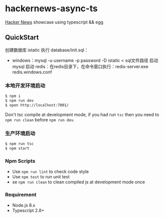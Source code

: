 # hackernews-async-ts

[Hacker News](https://news.ycombinator.com/) showcase using typescript && egg

## QuickStart

创建数据库 istatic
执行 database/init.sql：
- windows：mysql -u username -p password -D istatic < sql文件路径
启动 mysql
启动 redis：在redis目录下，在命令窗口执行：redis-server.exe redis.windows.conf

### 本地开发环境启动

```bash
$ npm i
$ npm run dev
$ open http://localhost:7001/
```

Don't tsc compile at development mode, if you had run `tsc` then you need to `npm run clean` before `npm run dev`.

### 生产环境启动

```bash
$ npm run tsc
$ npm start
```

### Npm Scripts

- Use `npm run lint` to check code style
- Use `npm test` to run unit test
- se `npm run clean` to clean compiled js at development mode once

### Requirement

- Node.js 8.x
- Typescript 2.8+
